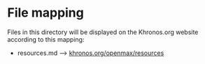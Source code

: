 # File mapping
Files in this directory will be displayed on the Khronos.org website according to this mapping:

* resources.md --> [khronos.org/openmax/resources](https://www.khronos.org/openmax/resources)


